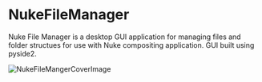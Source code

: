 # NukeFileManager
 
Nuke File Manager is a desktop GUI application for managing files and folder structues for use with Nuke compositing application. GUI built using pyside2.

![NukeFileMangerCoverImage](https://user-images.githubusercontent.com/31631098/115135649-ce690300-9fce-11eb-9e73-634b87876e6d.png)
